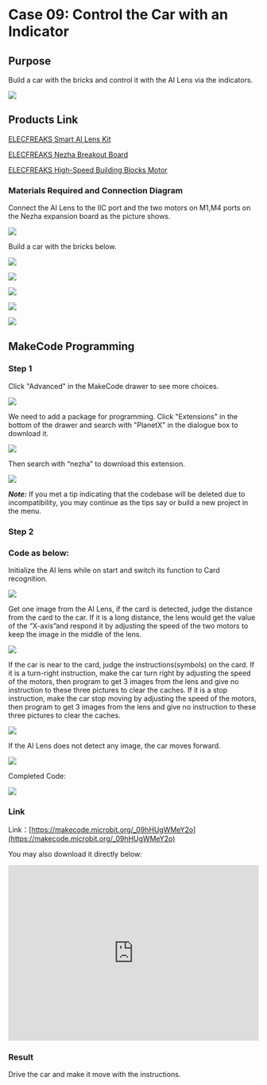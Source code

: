 # Case 09: Control the Car with an Indicator 

## Purpose

Build a car with the bricks and control it with the AI Lens via the indicators. 

![](./images/05035_01.png)


## Products Link

[ELECFREAKS Smart AI Lens Kit](https://www.elecfreaks.com/elecfreaks-smart-ai-lens-kit.html)

[ELECFREAKS Nezha Breakout Board](https://www.elecfreaks.com/nezha-breakout-board.html)

[ELECFREAKS High-Speed Building Blocks Motor](https://www.elecfreaks.com/geekservo-motor-2kg-compatible-with-lego.html)


### Materials Required and Connection Diagram


 Connect the AI Lens to the IIC port and the two motors on M1,M4 ports on the Nezha expansion board as the picture shows. 


![](./images/05035_09_01.png)

 Build a car with the bricks below. 

![](./images/05035_07_01.png)

![](./images/05035_09_02.png)

![](./images/05035_09_03.png)

![](./images/05035_09_04.png)

![](./images/05035_09_05.png)

## MakeCode Programming 


### Step 1

Click "Advanced" in the MakeCode drawer to see more choices.

![](./images/05001_04.png)

We need to add a package for programming. Click "Extensions" in the bottom of the drawer and search with "PlanetX" in the dialogue box to download it. 

![](./images/05001_05.png)


Then search with “nezha” to download this extension.

![](./images/05035_09_06.png)

***Note:*** If you met a tip indicating that the codebase will be deleted due to incompatibility, you may continue as the tips say or build a new project in the menu. 

### Step 2

### Code as below:

 Initialize the AI lens while on start and switch its function to Card recognition.

![](./images/05035_09_07.png)

 Get one image from the AI Lens, if the card is detected, judge the distance from the card to the car. If it is a long distance, the lens would get the value of the “X-axis”and respond it by adjusting the speed of the two motors to keep the image in the middle of the lens.

![](./images/05035_09_08.png)

 If the car is near to the card, judge the instructions(symbols) on the card. If it is a turn-right instruction, make the car turn right by adjusting the speed of the motors, then program to get 3 images from the lens and give no instruction to these three pictures to clear the caches. If it is a stop instruction, make the car stop moving by adjusting the speed of the motors, then program to get 3 images from the lens and give no instruction to these three pictures to clear the caches. 

![](./images/05035_09_09.png)

 If the AI Lens does not detect any image, the car moves forward.

![](./images/05035_09_10.png)

Completed Code:


![](./images/05035_09_11.png)


### Link
Link：[https://makecode.microbit.org/_09hHUgWMeY2o](https://makecode.microbit.org/_09hHUgWMeY2o)

You may also download it directly below:

<div style="position:relative;height:0;padding-bottom:70%;overflow:hidden;"><iframe style="position:absolute;top:0;left:0;width:100%;height:100%;" src="https://makecode.microbit.org/#pub:_09hHUgWMeY2o" frameborder="0" sandbox="allow-popups allow-forms allow-scripts allow-same-origin"></iframe></div>  


### Result
 Drive the car and make it move with the instructions.

